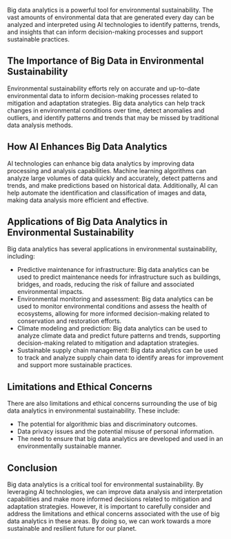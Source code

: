 
Big data analytics is a powerful tool for environmental sustainability. The vast amounts of environmental data that are generated every day can be analyzed and interpreted using AI technologies to identify patterns, trends, and insights that can inform decision-making processes and support sustainable practices.

The Importance of Big Data in Environmental Sustainability
----------------------------------------------------------

Environmental sustainability efforts rely on accurate and up-to-date environmental data to inform decision-making processes related to mitigation and adaptation strategies. Big data analytics can help track changes in environmental conditions over time, detect anomalies and outliers, and identify patterns and trends that may be missed by traditional data analysis methods.

How AI Enhances Big Data Analytics
----------------------------------

AI technologies can enhance big data analytics by improving data processing and analysis capabilities. Machine learning algorithms can analyze large volumes of data quickly and accurately, detect patterns and trends, and make predictions based on historical data. Additionally, AI can help automate the identification and classification of images and data, making data analysis more efficient and effective.

Applications of Big Data Analytics in Environmental Sustainability
------------------------------------------------------------------

Big data analytics has several applications in environmental sustainability, including:

* Predictive maintenance for infrastructure: Big data analytics can be used to predict maintenance needs for infrastructure such as buildings, bridges, and roads, reducing the risk of failure and associated environmental impacts.
* Environmental monitoring and assessment: Big data analytics can be used to monitor environmental conditions and assess the health of ecosystems, allowing for more informed decision-making related to conservation and restoration efforts.
* Climate modeling and prediction: Big data analytics can be used to analyze climate data and predict future patterns and trends, supporting decision-making related to mitigation and adaptation strategies.
* Sustainable supply chain management: Big data analytics can be used to track and analyze supply chain data to identify areas for improvement and support more sustainable practices.

Limitations and Ethical Concerns
--------------------------------

There are also limitations and ethical concerns surrounding the use of big data analytics in environmental sustainability. These include:

* The potential for algorithmic bias and discriminatory outcomes.
* Data privacy issues and the potential misuse of personal information.
* The need to ensure that big data analytics are developed and used in an environmentally sustainable manner.

Conclusion
----------

Big data analytics is a critical tool for environmental sustainability. By leveraging AI technologies, we can improve data analysis and interpretation capabilities and make more informed decisions related to mitigation and adaptation strategies. However, it is important to carefully consider and address the limitations and ethical concerns associated with the use of big data analytics in these areas. By doing so, we can work towards a more sustainable and resilient future for our planet.
